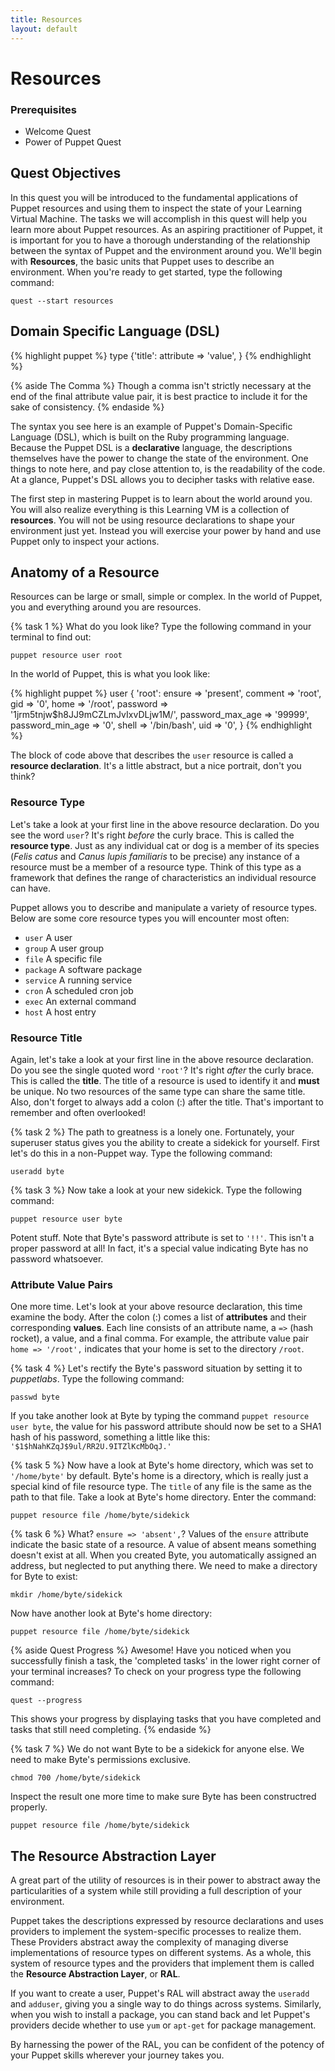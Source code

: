 ```yaml
---
title: Resources
layout: default
---
```


# Resources

### Prerequisites

- Welcome Quest
- Power of Puppet Quest

## Quest Objectives

In this quest you will be introduced to the fundamental applications of Puppet resources and using them to inspect the state of your Learning Virtual Machine. The tasks we will accomplish in this quest will help you learn more about Puppet resources. As an aspiring practitioner of Puppet, it is important for you to have a thorough understanding of the relationship between the syntax of Puppet and the environment around you. We'll begin with **Resources**, the basic units that Puppet uses to describe an environment. When you're ready to get started, type the following command:

    quest --start resources

## Domain Specific Language (DSL)

{% highlight puppet %}
type {'title':
    attribute => 'value',
}
{% endhighlight %}

{% aside The Comma %}
Though a comma isn't strictly necessary at the end of the final attribute value pair, it is best practice to include it for the sake of consistency.
{% endaside %}

The syntax you see here is an example of Puppet's Domain-Specific Language (DSL), which is built on the Ruby programming language. Because the Puppet DSL is a **declarative** language, the descriptions themselves have the power to change the state of the environment. One things to note here, and pay close attention to, is the readability of the code. At a glance, Puppet's DSL allows you to decipher tasks with relative ease.

The first step in mastering Puppet is to learn about the world around you. You will also realize everything is this Learning VM is a collection of **resources**. You will not be using resource declarations to shape your environment just yet. Instead you will exercise your power by hand and use Puppet only to inspect your actions.

## Anatomy of a Resource

Resources can be large or small, simple or complex. In the world of Puppet, you and everything around you are resources.

{% task 1 %}
What do you look like? Type the following command in your terminal to find out:

	puppet resource user root
		
In the world of Puppet, this is what you look like:

{% highlight puppet %}
user { 'root':
  ensure           => 'present',
  comment          => 'root',
  gid              => '0',
  home             => '/root',
  password         => '$1$jrm5tnjw$h8JJ9mCZLmJvIxvDLjw1M/',
  password_max_age => '99999',
  password_min_age => '0',
  shell            => '/bin/bash',
  uid              => '0',
}
{% endhighlight %}

The block of code above that describes the `user` resource is called a **resource declaration**. It's a little abstract, but a nice portrait, don't you think? 

### Resource Type

Let's take a look at your first line in the above resource declaration. Do you see the word `user`? It's right _before_ the curly brace. This is called the **resource type**. Just as any individual cat or dog is a member of its species (*Felis catus* and *Canus lupis familiaris* to be precise) any instance of a resource must be a member of a resource type. Think of this type as a framework that defines the range of characteristics an individual resource can have.

Puppet allows you to describe and manipulate a variety of resource types. Below are some core resource types you will encounter most often: 

* `user` A user
* `group` A user group
* `file` A specific file
* `package` A software package
* `service` A running service
* `cron` A scheduled cron job
* `exec` An external command
* `host` A host entry

### Resource Title

Again, let's take a look at your first line in the above resource declaration. Do you see the single quoted word `'root'`? It's right _after_ the curly brace. This is called the **title**. The title of a resource is used to identify it and **must** be unique. No two resources of the same type can share the same title. Also, don't forget to always add a colon (:) after the title. That's important to remember and often overlooked!

{% task 2 %}
The path to greatness is a lonely one. Fortunately, your superuser status gives you the ability to create a sidekick for yourself. First let's do this in a non-Puppet way. Type the following command:

	useradd byte

{% task 3 %}
Now take a look at your new sidekick. Type the following command:

	puppet resource user byte
            
Potent stuff. Note that Byte's password attribute is set to `'!!'`. This isn't a proper password at all! In fact, it's a special value indicating Byte has no password whatsoever.

### Attribute Value Pairs

One more time. Let's look at your above resource declaration, this time examine the body. After the colon (:) comes a list of **attributes** and their corresponding **values**. Each line consists of an attribute name, a `=>` (hash rocket), a value, and a final comma. For example, the attribute value pair `home => '/root',` indicates that your home is set to the directory `/root`.
	
{% task 4 %}
Let's rectify the Byte's password situation by setting it to *puppetlabs*. Type the following command:

	passwd byte
		
If you take another look at Byte by typing the command `puppet resource user byte`, the value for his password attribute should now be set to a SHA1 hash of his password, something a little like this: `'$1$hNahKZqJ$9ul/RR2U.9ITZlKcMbOqJ.'`

{% task 5 %}
Now have a look at Byte's home directory, which was set to `'/home/byte'` by default. Byte's home is a directory, which is really just a special kind of file resource type. The `title` of any file is the same as the path to that file. Take a look at Byte's home directory. Enter the command:

	puppet resource file /home/byte/sidekick
		
{% task 6 %}
What? `ensure => 'absent',`? Values of the `ensure` attribute indicate the basic state of a resource. A value of absent means something doesn't exist at all. When you created Byte, you automatically assigned an address, but neglected to put anything there. We need to make a directory for Byte to exist:

	mkdir /home/byte/sidekick
		
Now have another look at Byte's home directory:

	puppet resource file /home/byte/sidekick

{% aside Quest Progress %}
Awesome! Have you noticed when you successfully finish a task, the 'completed tasks' in the lower right corner of your terminal increases? To check on your progress type the following command:

	quest --progress

This shows your progress by displaying tasks that you have completed and tasks that still need completing.
{% endaside %}

{% task 7 %}
We do not want Byte to be a sidekick for anyone else. We need to make Byte's permissions exclusive.
 
	chmod 700 /home/byte/sidekick

Inspect the result one more time to make sure Byte has been constructred properly.

	puppet resource file /home/byte/sidekick

## The Resource Abstraction Layer

A great part of the utility of resources is in their power to abstract away the particularities of a system while still providing a full description of your environment. 

Puppet takes the descriptions expressed by resource declarations and uses providers to implement the system-specific processes to realize them. These Providers abstract away the complexity of managing diverse implementations of resource types on different systems. As a whole, this system of resource types and the providers that implement them is called the **Resource Abstraction Layer**, or **RAL**.

If you want to create a user, Puppet's RAL will abstract away the `useradd` and `adduser`, giving you a single way to do things across systems. Similarly, when you wish to install a package, you can stand back and let Puppet's providers decide whether to use `yum` or `apt-get` for package management.

By harnessing the power of the RAL, you can be confident of the potency of your Puppet skills wherever your journey takes you.
